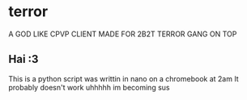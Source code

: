 # terror
A GOD LIKE CPVP CLIENT MADE FOR 2B2T TERROR GANG ON TOP
## Hai :3
This is a python script was writtin in nano on a chromebook at 2am
It probably doesn't work
uhhhhh
im becoming sus
